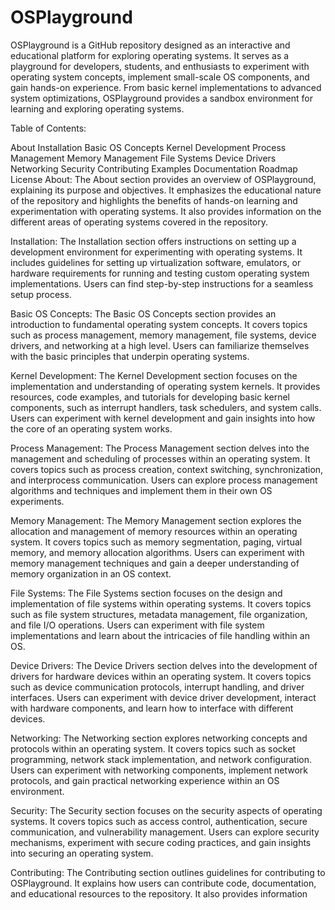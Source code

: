 # OSPlayground
OSPlayground is a GitHub repository designed as an interactive and educational platform for exploring operating systems.
It serves as a playground for developers, students, and enthusiasts to experiment with operating system concepts, implement small-scale OS components, and gain hands-on experience. From basic kernel implementations to advanced system optimizations, OSPlayground provides a sandbox environment for learning and exploring operating systems.

Table of Contents:

About
Installation
Basic OS Concepts
Kernel Development
Process Management
Memory Management
File Systems
Device Drivers
Networking
Security
Contributing
Examples
Documentation
Roadmap
License
About:
The About section provides an overview of OSPlayground, explaining its purpose and objectives. It emphasizes the educational nature of the repository and highlights the benefits of hands-on learning and experimentation with operating systems. It also provides information on the different areas of operating systems covered in the repository.

Installation:
The Installation section offers instructions on setting up a development environment for experimenting with operating systems. It includes guidelines for setting up virtualization software, emulators, or hardware requirements for running and testing custom operating system implementations. Users can find step-by-step instructions for a seamless setup process.

Basic OS Concepts:
The Basic OS Concepts section provides an introduction to fundamental operating system concepts. It covers topics such as process management, memory management, file systems, device drivers, and networking at a high level. Users can familiarize themselves with the basic principles that underpin operating systems.

Kernel Development:
The Kernel Development section focuses on the implementation and understanding of operating system kernels. It provides resources, code examples, and tutorials for developing basic kernel components, such as interrupt handlers, task schedulers, and system calls. Users can experiment with kernel development and gain insights into how the core of an operating system works.

Process Management:
The Process Management section delves into the management and scheduling of processes within an operating system. It covers topics such as process creation, context switching, synchronization, and interprocess communication. Users can explore process management algorithms and techniques and implement them in their own OS experiments.

Memory Management:
The Memory Management section explores the allocation and management of memory resources within an operating system. It covers topics such as memory segmentation, paging, virtual memory, and memory allocation algorithms. Users can experiment with memory management techniques and gain a deeper understanding of memory organization in an OS context.

File Systems:
The File Systems section focuses on the design and implementation of file systems within operating systems. It covers topics such as file system structures, metadata management, file organization, and file I/O operations. Users can experiment with file system implementations and learn about the intricacies of file handling within an OS.

Device Drivers:
The Device Drivers section delves into the development of drivers for hardware devices within an operating system. It covers topics such as device communication protocols, interrupt handling, and driver interfaces. Users can experiment with device driver development, interact with hardware components, and learn how to interface with different devices.

Networking:
The Networking section explores networking concepts and protocols within an operating system. It covers topics such as socket programming, network stack implementation, and network configuration. Users can experiment with networking components, implement network protocols, and gain practical networking experience within an OS environment.

Security:
The Security section focuses on the security aspects of operating systems. It covers topics such as access control, authentication, secure communication, and vulnerability management. Users can explore security mechanisms, experiment with secure coding practices, and gain insights into securing an operating system.

Contributing:
The Contributing section outlines guidelines for contributing to OSPlayground. It explains how users can contribute code, documentation, and educational resources to the repository. It also provides information
